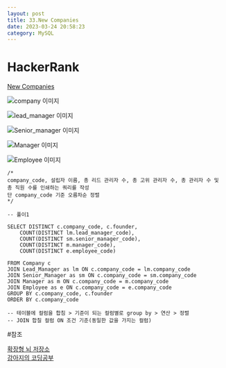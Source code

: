 ```yaml
---
layout: post
title: 33.New Companies
date: 2023-03-24 20:58:23 
category: MySQL
---
```


# HackerRank 
[New Companies](https://www.hackerrank.com/challenges/the-company/problem?isFullScreen=true)    

![company 이미지](https://s3.amazonaws.com/hr-challenge-images/19505/1458531125-deb0a57ae1-ScreenShot2016-03-21at8.50.04AM.png)  

![lead_manager 이미지](https://s3.amazonaws.com/hr-challenge-images/19505/1458534960-2c6d764e3c-ScreenShot2016-03-21at8.50.12AM.png)

![Senior_manager 이미지](https://s3.amazonaws.com/hr-challenge-images/19505/1458534973-6548194998-ScreenShot2016-03-21at8.50.21AM.png)

![Manager 이미지](https://s3.amazonaws.com/hr-challenge-images/19505/1458534988-7fc0af46ce-ScreenShot2016-03-21at8.50.29AM.png)

![Employee 이미지](https://s3.amazonaws.com/hr-challenge-images/19505/1458535002-d47f63cbb4-ScreenShot2016-03-21at8.50.41AM.png)

```MySQL
/*
company_code, 설립자 이름, 총 리드 관리자 수, 총 고위 관리자 수, 총 관리자 수 및 총 직원 수를 인쇄하는 쿼리를 작성
단 company_code 기준 오름차순 정렬
*/

-- 풀이1

SELECT DISTINCT c.company_code, c.founder, 
    COUNT(DISTINCT lm.lead_manager_code),
    COUNT(DISTINCT sm.senior_manager_code),
    COUNT(DISTINCT m.manager_code),
    COUNT(DISTINCT e.employee_code)

FROM Company c
JOIN Lead_Manager as lm ON c.company_code = lm.company_code
JOIN Senior_Manager as sm ON c.company_code = sm.company_code
JOIN Manager as m ON c.company_code = m.company_code
JOIN Employee as e ON c.company_code = e.company_code
GROUP BY c.company_code, c.founder
ORDER BY c.company_code

-- 테이블에 컬럼을 합침 > 기준이 되는 컬럼별로 group by > 연산 > 정렬   
-- JOIN 합칠 컬럼 ON 조건 기준(동일한 값을 가지는 컬럼)  

``` 
#참조

[확장형 뇌 저장소](https://extbrain.tistory.com/56)  
[강아지의 코딩공부](https://codingdog.tistory.com/entry/sql-group-by-2%EA%B0%9C-%EC%9D%B4%EC%83%81-%EB%82%98%EB%88%8C-%EA%B8%B0%EC%A4%80%EC%9D%84-select-%EC%A0%88%EC%97%90%EB%8F%84-%EB%98%91%EA%B0%99%EC%9D%B4-%EC%A0%81%EC%96%B4%EC%A3%BC%EB%A9%B4-%EB%90%9C%EB%8B%A4)  


